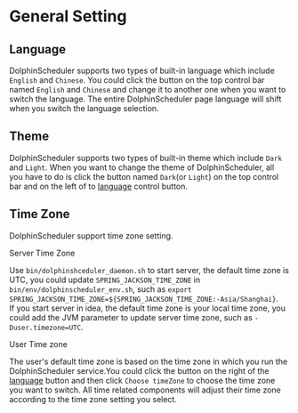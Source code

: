 # General Setting

## Language

DolphinScheduler supports two types of built-in language which include `English` and `Chinese`. You could click the button
on the top control bar named `English` and `Chinese` and change it to another one when you want to switch the language.
The entire DolphinScheduler page language will shift when you switch the language selection.

## Theme

DolphinScheduler supports two types of built-in theme which include `Dark` and `Light`. When you want to change the theme
of DolphinScheduler, all you have to do is click the button named `Dark`(or `Light`) on the top control bar and on the left
of to [language](#language) control button.

## Time Zone

DolphinScheduler support time zone setting. 

Server Time Zone

Use `bin/dolphinshceduler_daemon.sh` to start server, the default time zone is UTC, you could update `SPRING_JACKSON_TIME_ZONE` in `bin/env/dolphinscheduler_env.sh`, such as `export SPRING_JACKSON_TIME_ZONE=${SPRING_JACKSON_TIME_ZONE:-Asia/Shanghai}`.<br>
If you start server in idea, the default time zone is your local time zone, you could add the JVM parameter to update server time zone, such as `-Duser.timezone=UTC`.

User Time zone

The user's default time zone is based on the time zone in which you run the DolphinScheduler service.You could
click the button on the right of the [language](#language) button and then click `Choose timeZone` to choose the time zone
you want to switch. All time related components will adjust their time zone according to the time zone setting you select.


